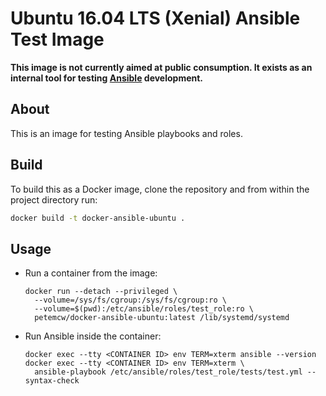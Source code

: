 # Ubuntu 16.04 LTS (Xenial) Ansible Test Image

**This image is not currently aimed at public consumption. It exists as an internal tool for testing [Ansible](http://www.ansibleworks.com/) development.**

## About

This is an image for testing Ansible playbooks and roles.

## Build

To build this as a Docker image, clone the repository and from within the project directory run:

```bash
docker build -t docker-ansible-ubuntu .
```

## Usage

- Run a container from the image:

  ```
  docker run --detach --privileged \
    --volume=/sys/fs/cgroup:/sys/fs/cgroup:ro \
    --volume=$(pwd):/etc/ansible/roles/test_role:ro \
    petemcw/docker-ansible-ubuntu:latest /lib/systemd/systemd
  ```

- Run Ansible inside the container:

  ```
  docker exec --tty <CONTAINER ID> env TERM=xterm ansible --version
  docker exec --tty <CONTAINER ID> env TERM=xterm \
    ansible-playbook /etc/ansible/roles/test_role/tests/test.yml --syntax-check
  ```
